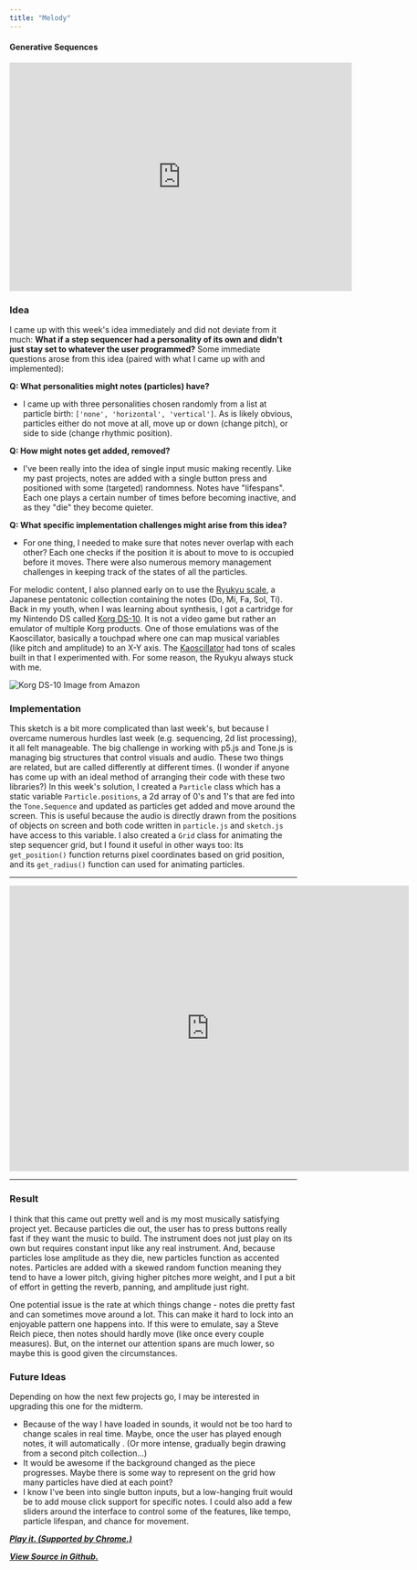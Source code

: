 ```yaml
---
title: "Melody"
---
```

#### Generative Sequences

<iframe width="600" height="400" src="https://www.youtube.com/embed/AP-S-25oHiU" frameborder="0" allow="autoplay; encrypted-media" allowfullscreen></iframe>

### Idea
I came up with this week's idea immediately and did not deviate from it much: **What if a step sequencer had a personality of its own and didn't just stay set to whatever the user programmed?** Some immediate questions arose from this idea (paired with what I came up with and implemented):

**Q: What personalities might notes (particles) have?**
* I came up with three personalities chosen randomly from a list at particle birth: `['none', 'horizontal', 'vertical']`. As is likely obvious, particles either do not move at all, move up or down (change pitch), or side to side (change rhythmic position).


**Q: How might notes get added, removed?**
* I've been really into the idea of single input music making recently. Like my past projects, notes are added with a single button press and positioned with some (targeted) randomness. Notes have "lifespans". Each one plays a certain number of times before becoming inactive, and as they "die" they become quieter.

**Q: What specific implementation challenges might arise from this idea?**
* For one thing, I needed to make sure that notes never overlap with each other? Each one checks if the position it is about to move to is occupied before it moves. There were also numerous memory management challenges in keeping track of the states of all the particles.

For melodic content, I also planned early on to use the [Ryukyu scale](https://en.wikipedia.org/wiki/Ryukyuan_music), a Japanese pentatonic collection containing the notes (Do, Mi, Fa, Sol, Ti). Back in my youth, when I was learning about synthesis, I got a cartridge for my Nintendo DS called [Korg DS-10](https://en.wikipedia.org/wiki/KORG_DS-10). It is not a video game but rather an emulator of multiple Korg products. One of those emulations was of the Kaoscillator, basically a touchpad where one can map musical variables (like pitch and amplitude) to an X-Y axis. The [Kaoscillator](https://www.korg.com/us/products/dj/kaossilator_pro_plus/) had tons of scales built in that I experimented with. For some reason, the Ryukyu always stuck with me.

![Korg DS-10 Image from Amazon](https://huriphoonado.github.io/code-of-music/static/images/korg_ds-10.jpg)

### Implementation
This sketch is a bit more complicated than last week's, but because I overcame numerous hurdles last week (e.g. sequencing, 2d list processing), it all felt manageable. The big challenge in working with p5.js and Tone.js is managing big structures that control visuals and audio. These two things are related, but are called differently at different times. (I wonder if anyone has come up with an ideal method of arranging their code with these two libraries?) In this week's solution, I created a `Particle` class which has a static variable `Particle.positions`, a 2d array of 0's and 1's that are fed into the `Tone.Sequence` and updated as particles get added and move around the screen. This is useful because the audio is directly drawn from the positions of objects on screen and both code written in `particle.js` and `sketch.js` have access to this variable. I also created a `Grid` class for animating the step sequencer grid, but I found it useful in other ways too: Its `get_position()` function returns pixel coordinates based on grid position, and its `get_radius()` function can used for animating particles.

***

<iframe width="700" height="500" src="https://huriphoonado.github.io/code-of-music/projects/Melody" frameborder="0"></iframe>

***

### Result
I think that this came out pretty well and is my most musically satisfying project yet. Because particles die out, the user has to press buttons really fast if they want the music to build. The instrument does not just play on its own but requires constant input like any real instrument. And, because particles lose amplitude as they die, new particles function as accented notes. Particles are added with a skewed random function meaning they tend to have a lower pitch, giving higher pitches more weight, and I put a bit of effort in getting the reverb, panning, and amplitude just right.

One potential issue is the rate at which things change - notes die pretty fast and can sometimes move around a lot. This can make it hard to lock into an enjoyable pattern one happens into. If this were to emulate, say a Steve Reich piece, then notes should hardly move (like once every couple measures). But, on the internet our attention spans are much lower, so maybe this is good given the circumstances.

### Future Ideas
Depending on how the next few projects go, I may be interested in upgrading this one for the midterm.
* Because of the way I have loaded in sounds, it would not be too hard to change scales in real time. Maybe, once the user has played enough notes, it will automatically . (Or more intense, gradually begin drawing from a second pitch collection...)
* It would be awesome if the background changed as the piece progresses. Maybe there is some way to represent on the grid how many particles have died at each point?
* I know I've been into single button inputs, but a low-hanging fruit would be to add mouse click support for specific notes. I could also add a few sliders around the interface to control some of the features, like tempo, particle lifespan, and chance for movement.

[***Play it. (Supported by Chrome.)***](https://huriphoonado.github.io/code-of-music/projects/Melody)

[***View Source in Github.***](https://github.com/Huriphoonado/code-of-music/tree/master/projects/Melody)
